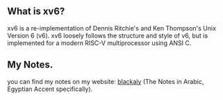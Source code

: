 ## What is xv6?
xv6 is a re-implementation of Dennis Ritchie's and Ken Thompson's Unix
Version 6 (v6).  xv6 loosely follows the structure and style of v6,
but is implemented for a modern RISC-V multiprocessor using ANSI C.


## My Notes. 
you can find my notes on my website: [blackaly](https://blackaly.github.io/) (The Notes in Arabic, Egyptian Accent specifically).
